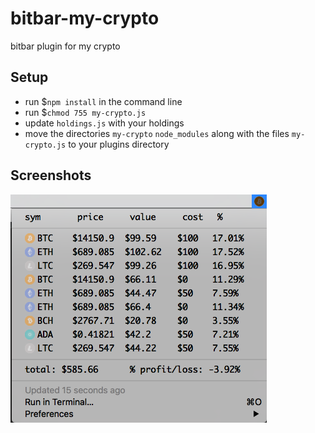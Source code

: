 # bitbar-my-crypto
bitbar plugin for my crypto

Setup
---
* run $```npm install``` in the command line
* run $```chmod 755 my-crypto.js```
* update ```holdings.js``` with your holdings
* move the directories ```my-crypto``` ```node_modules``` along with the files ```my-crypto.js``` to your plugins directory

Screenshots
---
![chris](https://raw.githubusercontent.com/cchen408/bitbar-my-crypto/master/screenshots/my-crypto.png)